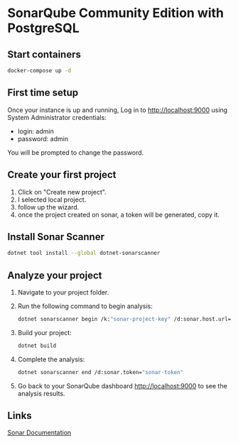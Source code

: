 # SonarQube Community Edition with PostgreSQL

## Start containers

```bash
docker-compose up -d
```

## First time setup

Once your instance is up and running, Log in to [http://localhost:9000](http://localhost:9000) using System Administrator credentials:

- login: admin
- password: admin

You will be prompted to change the password.

## Create your first project

1. Click on "Create new project".
2. I selected local project.
3. follow up the wizard.
4. once the project created on sonar, a token will be generated, copy it.

## Install Sonar Scanner

```sh
dotnet tool install --global dotnet-sonarscanner
```

## Analyze your project

1. Navigate to your project folder.
2. Run the following command to begin analysis:

    ```sh
    dotnet sonarscanner begin /k:"sonar-project-key" /d:sonar.host.url="http://localhost:9000"  /d:sonar.token="sonar-token"
    ```

3. Build your project:

    ```sh
    dotnet build
    ```

4. Complete the analysis:

    ```sh
    dotnet sonarscanner end /d:sonar.token="sonar-token"
    ```

5. Go back to your SonarQube dashboard [http://localhost:9000](http://localhost:9000) to see the analysis results.

## Links

[Sonar Documentation](https://docs.sonarsource.com/sonarqube-community-build/try-out-sonarqube/)
